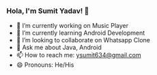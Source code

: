 ### Hola, I'm Sumit Yadav! 👋

- 🔭 I’m currently working on Music Player
- 🌱 I’m currently learning Android Development
- 👯 I’m looking to collaborate on Whatsapp Clone
- 💬 Ask me about Java, Android
- 📫 How to reach me: ysumit634@gmail.com
- 😄 Pronouns: He/His

